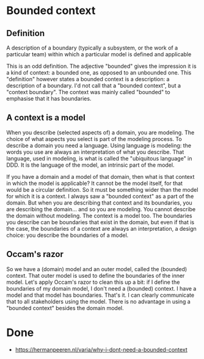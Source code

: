 # Bounded context

## Definition

A description of a boundary (typically a subsystem, or the work of a particular team) within which a particular model is defined and applicable

This is an odd definition. The adjective "bounded" gives the impression it is a kind of context: a bounded one, as opposed to an unbounded one. This "definition" however states a bounded context is a description: a description of a boundary. I'd not call that a "bounded context", but a "context boundary". The context was mainly called "bounded" to emphasise that it has boundaries.

## A context is a model

When you describe (selected aspects of) a domain, you are modeling. The choice of what aspects you select is part of the modeling process. To describe a domain you need a language. Using language is modeling: the words you use are always an interpretation of what you describe. That language, used in modeling, is what is called the "ubiquitous language" in DDD. It is the language of the model, an intrinsic part of the model.

If you have a domain and a model of that domain, then what is that context in which the model is applicable? It cannot be the model itself, for that would be a circular definition. So it must be something wider than the model for which it is a context. I always saw a "bounded context" as a part of the domain. But when you are describing that context and its boundaries, you are describing the domain... and so you are modeling. You cannot describe the domain without modeling. The context is a model too. The boundaries you describe can be boundaries that exist in the domain, but even if that is the case, the boundaries of a context are always an interpretation, a design choice: you describe the boundaries of a model.

## Occam's razor

So we have a (domain) model and an outer model, called the (bounded) context. That outer model is used to define the boundaries of the inner model. Let's apply Occam's razor to clean this up a bit: if I define the boundaries of my domain model, I don't need a (bounded) context. I have a model and that model has boundaries. That's it. I can clearly communicate that to all stakeholders using the model. There is no advantage in using a  "bounded context" besides the domain model.

# Done
- https://hermanpeeren.nl/varia/why-i-dont-need-a-bounded-context